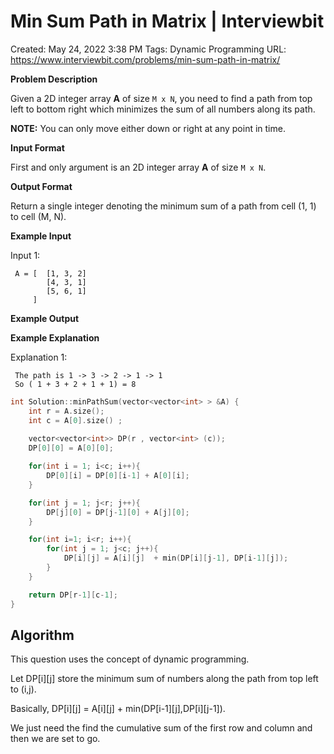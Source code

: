 # Min Sum Path in Matrix | Interviewbit

Created: May 24, 2022 3:38 PM
Tags: Dynamic Programming
URL: https://www.interviewbit.com/problems/min-sum-path-in-matrix/

**Problem Description**

Given a 2D integer array **A** of size `M x N`, you need to find a path from top left to bottom right which minimizes the sum of all numbers along its path.

**NOTE:** You can only move either down or right at any point in time.

**Input Format**

First and only argument is an 2D integer array **A** of size `M x N`.

**Output Format**

Return a single integer denoting the minimum sum of a path from cell (1, 1) to cell (M, N).

**Example Input**

Input 1:

```
 A = [  [1, 3, 2]
        [4, 3, 1]
        [5, 6, 1]
     ]

```

**Example Output**

**Example Explanation**

Explanation 1:

```
 The path is 1 -> 3 -> 2 -> 1 -> 1
 So ( 1 + 3 + 2 + 1 + 1) = 8

```

```cpp
int Solution::minPathSum(vector<vector<int> > &A) {
    int r = A.size();
    int c = A[0].size() ;
    
    vector<vector<int>> DP(r , vector<int> (c));
    DP[0][0] = A[0][0];

    for(int i = 1; i<c; i++){
        DP[0][i] = DP[0][i-1] + A[0][i];
    }

    for(int j = 1; j<r; j++){
        DP[j][0] = DP[j-1][0] + A[j][0];
    }

    for(int i=1; i<r; i++){
        for(int j = 1; j<c; j++){
            DP[i][j] = A[i][j]  + min(DP[i][j-1], DP[i-1][j]);
        }
    }

    return DP[r-1][c-1];
}
```

## Algorithm

This question uses the concept of dynamic programming.

Let DP[i][j] store the minimum sum of numbers along the path from top left to (i,j).

Basically, DP[i][j] = A[i][j] + min(DP[i-1][j],DP[i][j-1]).

We just need the find the cumulative sum of the first row and column and then we are set to go.